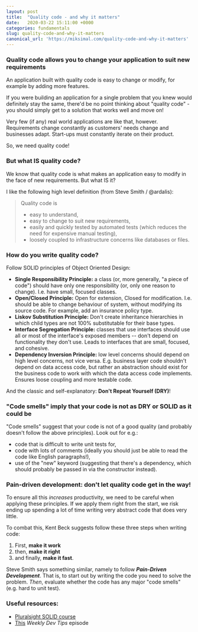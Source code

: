 ```yaml
---
layout: post
title:  "Quality code - and why it matters"
date:   2020-03-22 15:11:00 +0000
categories: fundamentals
slug: quality-code-and-why-it-matters
canonical_url: 'https://miksimal.com/quality-code-and-why-it-matters'
---
```


### Quality code allows you to change your application to suit new requirements

An application built with quality code is easy to change or modify, for example by adding more features.

If you were building an application for a single problem that you knew would definitely stay the same, there'd be 
no point thinking about "quality code" - you should simply get to a solution that works well and move on!

Very few (if any) real world applications are like that, however. Requirements change constantly as customers' needs change
and businesses adapt. Start-ups must constantly iterate on their product.

So, we need quality code!

### But what IS quality code?

We know that quality code is what makes an application easy to modify in the face of new requirements. But what IS it?

I like the following high level definition (from Steve Smith / @ardalis):

> Quality code is
> - easy to understand,
> - easy to change to suit new requirements,
> - easily and quickly tested by automated tests (which reduces the need for expensive manual testing),
> - loosely coupled to infrastructure concerns like databases or files.

### How do you write quality code?
Follow SOLID principles of Object Oriented Design:
- **Single Responsibility Principle:** a class (or, more generally, "a piece of code") should have only one responsibility (or, only one reason to change). I.e. have small, focused classes.
- **Open/Closed Principle:** Open for extension, Closed for modification. I.e. should be able to change behaviour of system, without modifying its source code. For example, add an insurance policy type.
- **Liskov Substitution Principle:** Don't create inheritance hierarchies in which child types are not 100% substitutable for their base types.
- **Interface Segregation Principle:** classes that use interfaces should use all or most of the interface's exposed members -- don't depend on functionality they don't use. Leads to interfaces that are small, focused, and cohesive.
- **Dependency Inversion Principle:** low level concerns should depend on high level concerns, not vice versa. E.g. business layer code shouldn't depend on data access code, but rather an abstraction should exist for the business code to work with which the data access code implements. Ensures loose coupling and more testable code.

And the classic and self-explanatory: **Don't Repeat Yourself (DRY)**!

### "Code smells" imply that your code is not as DRY or SOLID as it could be
"Code smells" suggest that your code is not of a good quality (and probably doesn't follow the above principles). Look out for e.g.:
- code that is difficult to write unit tests for,
- code with lots of comments (ideally you should just be able to read the code like English paragraphs!),
- use of the "new" keyword (suggesting that there's a dependency, which should probably be passed in via the constructor instead).

### Pain-driven development: don't let quality code get in the way!

To ensure all this *increases* productivity, we need to be careful when applying these principles. If we apply them right from the start, we risk ending up spending a lot of time writing very abstract code that does very little.

To combat this, Kent Beck suggests follow these three steps when writing code:
1) First, **make it work**
2) then, **make it right**
3) and finally, **make it fast**.

Steve Smith says something similar, namely to follow ***Pain-Driven Development***. That is, to start out by writing the code you need to solve the problem. *Then*, evaluate whether the code has any major "code smells" (e.g. hard to unit test).

### Useful resources:

* [Pluralsight SOLID course](https://app.pluralsight.com/library/courses/csharp-solid-principles/)
* [This](https://weeklydevtips.com/episodes/047) *Weekly Dev Tips* episode
